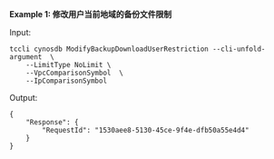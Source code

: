 **Example 1: 修改用户当前地域的备份文件限制**



Input: 

```
tccli cynosdb ModifyBackupDownloadUserRestriction --cli-unfold-argument  \
    --LimitType NoLimit \
    --VpcComparisonSymbol  \
    --IpComparisonSymbol 
```

Output: 
```
{
    "Response": {
        "RequestId": "1530aee8-5130-45ce-9f4e-dfb50a55e4d4"
    }
}
```

